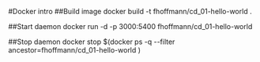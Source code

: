 #Docker intro
##Build image
docker build -t fhoffmann/cd_01-hello-world .

##Start daemon
docker run -d -p 3000:5400 fhoffmann/cd_01-hello-world

##Stop daemon
docker stop $(docker ps -q --filter ancestor=fhoffmann/cd_01-hello-world )
